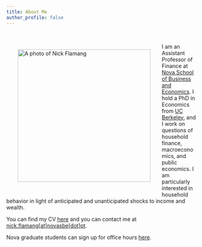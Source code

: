 ```yaml
---
title: About Me
author_profile: false
---
```


<br />
<img align="left" width="350" style="vertical-align:left;margin:30px 30px" src="{{ site.url }}/images/nick_website.jpg" alt="A photo of Nick Flamang">

I am an Assistant Professor of Finance at [Nova School of Business and Economics](https://www.novasbe.unl.pt/en/finance). I hold a PhD in Economics from [UC Berkeley](https://www.econ.berkeley.edu/), and I work on questions of household finance, macroeconomics, and public economics. I am particularly interested in household behavior in light of anticipated and unanticipated shocks to income and wealth. 

You can find my CV [here](https://nickflamang.github.io/files/CV_Niklas_Flamang.pdf) and you can contact me at [nick.flamang[at]novasbe[dot]pt](mailto:nick.flamang@novasbe.pt).

Nova graduate students can sign up for office hours [here](https://calendly.com/nickflamang/30min).
